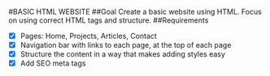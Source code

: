 #BASIC HTML WEBSITE
##Goal
Create a basic website using HTML. Focus on using correct HTML tags and structure.
##Requirements
- [x] Pages: Home, Projects, Articles, Contact
- [x] Navigation bar with links to each page, at the top of each page
- [x] Structure the content in a way that makes adding styles easy
- [x] Add SEO meta tags
